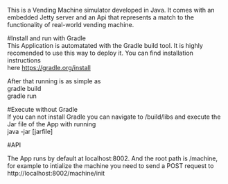 This is a Vending Machine simulator developed in Java. It comes with an embedded Jetty server and an Api that represents a match to the functionality of real-world vending machine.  

#Install and run with Gradle  
This Application is automatated with the Gradle build tool. It is highly recomended to use this way to deploy it. You can find installation instructions  
here https://gradle.org/install

After that running is as simple as  
gradle build  
gradle run  

#Execute without Gradle  
If you can not install Gradle you can navigate to /build/libs and execute the Jar file of the App with running  
java -jar [jarfile]

#API

The App runs by default at localhost:8002. And the root path is /machine, for example to intialize the machine you need to send a POST request to  
http://localhost:8002/machine/init
